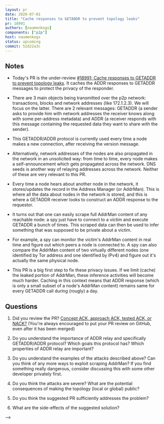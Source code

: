 ```yaml
---
layout: pr
date: 2020-07-01
title: "Cache responses to GETADDR to prevent topology leaks"
pr: 18991
authors: [naumenkogs]
components: ["p2p"]
host: naumenkogs
status: upcoming
commit: 52d22a3c
---
```


## Notes

- Today's PR is the under-review [#18991: Cache responses to GETADDR to prevent
  topology leaks](https://github.com/bitcoin/bitcoin/pull/18991).  It caches
  the ADDR responses to GETADDR messages to protect the privacy of the responder.

- There are 3 main objects being transmitted over the p2p network:
  transactions, blocks and network addresses (like 172.1.2.3). We will focus on
  the latter. There are 2 relevant messages: GETADDR (a sender asks to provide
  him with network addresses the receiver knows along with some per-address
  metadata) and ADDR (a receiver responds with this message containing the
  requested data they want to share with the sender).

- This GETADDR/ADDR protocol is currently used every time a node makes a new
  connection, after receiving the version message.

- Alternatively, network addresses of the nodes are also propagated in the
  network in an unsolicited way: from time to time, every node makes a
  self-announcement which gets propagated across the network. DNS seeds is
  another way of relaying addresses across the network. Neither of these are very
  relevant to this PR.

- Every time a node hears about another node in the network, it stores/updates
  the record in the Address Manager (or AddrMan). This is where all the data
  about nodes in the network is stored, and this is where a GETADDR receiver
  looks to construct an ADDR response to the requestor.

- It turns out that one can easily scrape full AddrMan content of any reachable
  node: a spy just have to connect to a victim and execute GETADDR a bunch of
  times. This scraped data can then be used to infer something that was supposed
  to be private about a victim.

- For example, a spy can monitor the victim's AddrMan content in real time and
  figure out which peers a node is connected to. A spy can also compare the
  AddrMan content of two virtually different nodes (one identified by Tor address
  and one identified by IPv4) and figure out it's actually the same physical
  node.

- This PR is a big first step to fix these privacy issues. If we limit (cache)
  the leaked portion of AddrMan, these inference activities will become much
  harder. Caching in this context means that ADDR response (which is only a small
  subset of a node's AddrMan content) remains same for every GETADDR call during
  (rougly) a day.

## Questions

1. Did you review the PR? [Concept ACK, approach ACK, tested ACK, or
   NACK?](https://github.com/bitcoin/bitcoin/blob/master/CONTRIBUTING.md#peer-review)
   (You're always encouraged to put your PR review on GitHub, even after it has been merged)

2. Do you understand the importance of ADDR relay and specifically GETADDR/ADDR
   protocol? Which goals this protocol has? Which properties of ADDR relay are
   important?

3. Do you understand the examples of the attacks described above? Can you think
   of any more ways to exploit scraping AddrMan? If you find something really
   dangerous, consider discussing this with some other developer privately first.

4. Do you think the attacks are severe? What are the potential consequences of
   making the topology (local or global) public?

5. Do you think the suggested PR sufficiently addresses the problem?

6. What are the side-effects of the suggested solution?

-->
<!-- TODO: After meeting, uncomment and add meeting log
## Meeting Log

{% irc %}
{% endirc %}
-->
